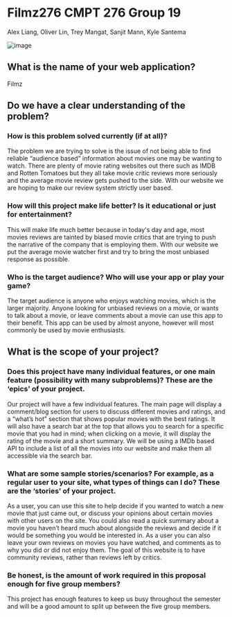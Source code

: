 # Filmz276 CMPT 276 Group 19 
Alex Liang, Oliver Lin, Trey Mangat, Sanjit Mann, Kyle Santema

![image](https://user-images.githubusercontent.com/74593676/236781228-b1d37ec6-a112-4d73-afff-decb3096c24a.png)

## What is the name of your web application?
Filmz
 
## Do we have a clear understanding of the problem?
 
### How is this problem solved currently (if at all)?
The problem we are trying to solve is the issue of not being able to find reliable “audience based” information about movies one may be wanting to watch. There are plenty of movie rating websites out there such as IMDB and Rotten Tomatoes but they all take movie critic reviews more seriously and the average movie review gets pushed to the side. With our website we are hoping to make our review system strictly user based.
### How will this project make life better? Is it educational or just for entertainment?
This will make life much better because in today's day and age, most movies reviews are tainted by biased movie critics that are trying to push the narrative of the company that is employing them. With our website we put the average movie watcher first and try to bring the most unbiased response as possible. 
### Who is the target audience? Who will use your app or play your game?
The target audience is anyone who enjoys watching movies, which is the larger majority. Anyone looking for unbiased reviews on a movie, or wants to talk about a movie, or leave comments about a movie can use this app to their benefit. This app can be used by almost anyone, however will most commonly be used by movie enthusiasts.
 
## What is the scope of your project?
 
### Does this project have many individual features, or one main feature (possibility with many subproblems)? These are the ‘epics’ of your project.
Our project will have a few individual features. The main page will display a comment/blog section for users to discuss different movies and ratings, and a “what’s hot” section that shows popular movies with the best ratings. It will also have a search bar at the top that allows you to search for a specific movie that you had in mind; when clicking on a movie, it will display the rating of the movie and a short summary. We will be using a IMDb based API to include a list of all the movies into our website and make them all accessible via the search bar.
 
### What are some sample stories/scenarios? For example, as a regular user to your site, what types of things can I do?  These are the ‘stories’ of your project.
As a user, you can use this site to help decide if you wanted to watch a new movie that just came out, or discuss your opinions about certain movies with other users on the site. You could also read a quick summary about a movie you haven’t heard much about alongside the reviews and decide if it would be something you would be interested in. As a user you can also leave your own reviews on movies you have watched, and comments as to why you did or did not enjoy them. The goal of this website is to have community reviews, rather than reviews left by critics.
 
### Be honest, is the amount of work required in this proposal enough for five group members?
This project has enough features to keep us busy throughout the semester and will be a good amount to split up between the five group members. 



